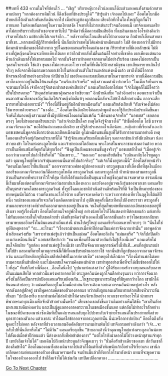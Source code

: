 ##บทที่ 433 ความในใจที่ซ่อนไว้
…
“เชิญ” บริกรหญิงวางไวน์ลงบนโต๊ะแล้วมองคนทั้งสามด้วยสายตาแปลกๆ “หากต้องการเติมไวน์ ก็ดึงเชือกที่ข้างประตูได้”
“ข้ารู้แล้ว เจ้าออกไปเถอะ” อ็อตโตโบกมือ ฝ่ายหลังโค้งตัวแล้วหันหลังเดินจากไป เมื่อประตูห้องถูกปิดลง เสียงอึกทึกในโถงใหญ่ก็ถูกกั้นไว้ภายนอก ในห้องพลันตกอยู่ในความเงียบสงัด
ใจเขายังไม่วายเต้นระรัวจนถึงตอนนี้ เขาจ้องแอนเดรียตาไม่กะพริบราวกับกลัวเธอจะหายวับไป “ข้าคิดว่านี่คือความฝันเสียอีก ทั้งเบลินดาและโอโรต่างคิดว่าเจ้าตายไปแล้ว แต่ข้ากลับได้เจอเจ้าอีก...”
หลังจากที่ตะโกนเสียงดังไปกลางตลาด อีกฝ่ายก็เลื่อนสายตามาที่เขา...หากเธอมีปฏิกิริยาต่อชื่อนี้ นั่นก็แปลว่าเธอไม่ได้แค่หน้าเหมือนแล้ว
ไม่สิ ต้องบอกว่าไม่มีทางมีคนหน้าเหมือนเธอได้ต่างหาก รูปโฉมของแอนเดรียโดดเด่นงดงาม กิริยาท่าทางก็มีเอกลักษณ์ ไม่มีทางที่ผู้หญิงคนไหนจะเทียบเคียงได้เลย
ทว่าอีกฝ่ายกลับไม่ตื่นเต้นดีใจอย่างที่เขาคิด เธอเพียงแต่ขมวดคิ้วแล้วเดินมาสั่งให้เขาตามเธอไป จากนั้นจึงสาวเท้าออกจากตลาดไปอย่างรีบร้อน
เธอคงไม่อยากเป็นจุดสนใจกระมัง ใช่แล้ว ขุนนางไม่ควรเอะอะโวยวายในที่ที่เต็มไปด้วยสามัญชน เขาเสียมารยาทเกินไปจริงๆ
หลังจากที่เดินตามพวกเธอเข้าไปในห้องส่วนตัวในร้านเหล้าแห่งหนึ่งแล้ว เขาถึงได้มีโอกาสพิจารณาอีกฝ่ายอย่างละเอียด ห้าปีผ่านไป เธอยังคงงดงามเหมือนภาพในความทรงจำ หากนี่คือความฝัน เขาก็คงอยากอยู่ในฝันให้นานที่สุด
“คนรักเก่าเจ้าหรือ” หญิงสาวผมดำผิวปากหวือ
“ในเมื่อเจ้ายืนกรานจะตามมาให้ได้ เจ้าก็ควรรู้จักสงบปากสงบคำเสียบ้าง” แอนเดรียถลึงตาใส่เธอ “เจ้าไม่พูดก็ไม่มีใครว่าเป็นใบ้หรอกนะ”
“ข้าอุตส่าห์ตามมาคุ้มครองเจ้าเชียวนะ” อีกฝ่ายฉีกยิ้ม “แล้วอีกอย่าง ตอนแรกเจ้าเป็นคนลากข้ามาซื้อของขวัญวันเกิดให้เจ้าหญิงทิลลีแท้ๆ พอตอนนี้กลับจะไล่ข้าไปเสียอย่างนั้น ออกจะเสียมารยาทไปหน่อยกระมัง”
“เรื่องนี้ก็ขึ้นอยู่กับอีกฝ่ายเหมือนกัน” แอนเดรียส่งเสียงฮึ “กับเจ้าคงไม่ต้องใช้มารยาทด้วยหรอก”
“นางคือ...” อ็อตโตเห็นอีกฝ่ายไม่ตอบคำพูดตัวเองก็รู้สึกประดักประเดิดขึ้นมา จึงหันไปมองหญิงสาวผมดำซึ่งมีรูปลักษณ์โดดเด่นไม่แพ้กัน “เพื่อนของเจ้าหรือ”
“แอชเชส” เธอตอบตรงๆ โดยไม่รอแอนเดรียแนะนำ “แล้วเจ้าล่ะเป็นใคร เหตุใดจึงรู้จักนางได้”
“ข้าชื่ออ็อตโต โลซี มาจากอาณาจักรดอว์น” พอได้ยินคำถามของอีกฝ่าย เขาก็รู้สึกประหลาดใจเล็กน้อย...หญิงสาวที่เรียกตัวเองว่าแอชเชสคนนี้พูดจาแข็งกระด้างและเชือดเฉือนนัก ดูไม่เหมือนชนชั้นสูงที่ได้รับการอบรมมาอย่างดี เหตุใดแอนเดรียจึงอยู่กับคนประเภทนี้ได้ “ข้ารู้จักแอนเดรียมาตั้งแต่เด็กๆ นอกจากข้าแล้วยังมีเบลินดา น้องสาวของข้า โอโรแห่งตระกูลโทคัต และเจ้าชายองค์โตอัลเบน พระโอรสในพระราชาแห่งดอว์นด้วย พวกเราเป็นเพื่อนสนิทที่คุยกันได้ทุกเรื่อง”
“ฟังดูเป็นสังคมของชนชั้นสูงจริงๆ” แอชเชสยักไหล่ “เมื่อครู่เจ้าบอกว่านางตายไปแล้วใช่หรือไม่”
“นั่นเพราะ...”
“พอเถอะ” แอนเดรียขัดขึ้น “เบลินดากับโอโรพูดถูกแล้ว คุณหนูใหญ่ที่พวกเจ้าคุ้นเคยคนนั้นตายไปแล้วจริงๆ”
“แต่เจ้าก็นั่งอยู่ตรงนี้นี่” อ็อตโตส่ายหน้ารัว “ตอนนั้นเกิดอะไรขึ้นกันแน่”
นอกจากราชวงศ์ของผู้ปกครองแล้ว ตระกูลขุนนางที่เลื่องชื่อที่สุดในเมืองกลอรีของอาณาจักรดอว์นก็คือตระกูลโทคัต ตระกูลควินน์ และตระกูลโลซี หัวหน้าของสามตระกูลนี้ล้วนเป็นสหายที่พระราชาไว้ใจที่สุด ทั้งยังได้รับแต่งตั้งเป็นขุนนางใหญ่ซึ่งกุมอำนาจมหาศาล ธรรมเนียมนี้เริ่มมาตั้งแต่ตอนที่อาณาจักรดอว์นสถาปนาเมืองหลวง และยังคงอยู่มาจนถึงรุ่นของพวกเขา
แอนเดรียเป็นบุตรสาวคนโตของตระกูลควินน์ ทั้งรูปโฉมและชาติกำเนิดล้วนดีพร้อมไร้ที่ติ จึงเป็นที่หมายปองของชายหนุ่มนับไม่ถ้วน รวมทั้งเขาและโอโรด้วย
แต่ใครจะคาดคิดว่า ระหว่างการท่องเที่ยวในฤดูใบไม้ผลิปีหนึ่ง รถม้าของแอนเดรียจะเกิดวิ่งเตลิดตกหน้าผาไป อุบัติเหตุครั้งนี้สะเทือนไปถึงพระราชา ตระกูลทั้งสามและพระราชวงศ์ช่วยกันออกตามหาเธออยู่เป็นนาน จนในที่สุดก็พบศพที่แหลกละเอียดของเธออยู่ที่เชิงเขา
พอรู้เรื่องนี้เข้า อ็อตโตก็ตรอมใจอยู่พักใหญ่ อย่างน้อยโอโรก็ได้แสดงท่าทีต่อเธอแล้ว แต่เขายังไม่ทันบอกความในใจกับเธอด้วยซ้ำ เดิมทีเขาคิดว่าตัวเองคงไม่มีโอกาสนั้นแล้ว ทว่าโชคชะตากลับพาเขามาพบเธออีกครั้งในดินแดนต่างถิ่นแห่งนี้
ผ่านไปครู่ใหญ่ แอนเดรียจึงถอนหายใจเบาๆ ว่า “นั่นไม่ใช่อุบัติเหตุหรอก”
“อะ...อะไรนะ”
“เรื่องรถม้าตกผาเมื่อห้าปีก่อนเป็นแค่การจัดฉากเท่านั้น” เธอพูดด้วยน้ำเสียงเคร่งขรึม “เพราะท่านพ่อรู้แล้วว่าข้าเป็นแม่มด”
อ็อตโตตะลึงงัน “แม่มดหรือ”
“เจ้าก็ปกปิดตัวเองเก่งเหมือนกันนี่” แอชเชสปิดปากว่า “ขนาดเพื่อนที่โตมาด้วยกันยังไม่รู้เรื่องนี้เลย”
แอนเดรียไม่สนใจอีกฝ่าย “ถูกต้อง พอท่านพ่อรู้เรื่องนี้เข้า เขาก็รีบจัดฉากเหตุการณ์ครั้งนี้ทันที...คนที่อยู่บนรถม้าไม่ใช่ข้า และคนที่ตายในเหตุการณ์นี้ก็มีทั้งคนขับรถม้าและสาวใช้ จากนั้นข้าก็ถูกขับออกจากอาณาจักรดอว์น และมาปักหลักอยู่ที่เมืองสตีปคลิฟฟ์ในเกรย์คาสเซิล” เธอหยุดไปเล็กน้อย “เรื่องนี้ท่านพ่อไม่เคยถามความเห็นข้าสักคำ และไม่เคยสนใจความคิดของข้าด้วย เขาทำทุกอย่างเพื่อที่จะได้เขี่ยข้าออกไปให้ไวที่สุด”
ที่แท้ก็อย่างนี้นี่เอง...อ็อตโตนิ่งไป ‘บุปผาแห่งแสงสว่าง’ ผู้ได้รับความรักจากทุกคนกลับกลายเป็นแม่มดเสียได้ หากข่าวนี้แพร่งพรายออกไป ตระกูลควินน์คงถูกโจมตีอย่างรุนแรง ทว่าการจัดฉากครั้งนั้นก็ถือเป็นการปกป้องแอนเดรียเหมือนกัน...ในฐานะขุนนางระดับสูงที่มีหูตากว้างไกล เขามักได้ยินคนเล่าบ่อยๆ ว่า แม่มดที่ตกอยู่ในเงื้อมมือศาสนจักรจะต้องเจอชะตากรรมอันน่าหดหู่อย่างไร
หลังจากลังเลอยู่สักครู่ เขาก็พูดความคิดของตัวเองออกมา ทว่ากลับถูกแอนเดรียแทรกด้วยเสียงหัวเราะอันเย็นชา
“ปกป้องหรือ หากท่านพ่อไม่ส่งตัวข้าให้ศาสนจักรเสียอย่าง พวกเขาจะทำอะไรได้ นำทหารพิพากษามาบุกเมืองเพื่อจับตัวข้าอย่างนั้นหรือ” เสียงของเธอดังขึ้นกว่าเดิมอย่างเห็นได้ชัด “เขาเป็นอัครมหาเสนาบดีแห่งดอว์น และเป็นผู้ดูแลกองลาดตระเวนในเขตเมืองชั้นนอก แต่กลับไม่ทำอะไรสักอย่าง ในขณะที่บิดาของนาน่าซึ่งเดิมทีเป็นแค่บารอนกลับบุกไปปะทะกับเจ้าชายโรแลนด์ในปราสาทเพื่อช่วยบุตรสาวของตัวเอง แล้วเขาล่ะ ทำได้แค่ไล่ข้าออกจากตระกูลเท่านั้น นี่น่ะหรือการปกป้อง”
อ็อตโตถึงกับพูดอะไรไม่ออก หลังจากที่ช่วงเวลาแสนอึดอัดอันยาวนานผ่านพ้นไป เขาจึงถามอย่างลังเลว่า “เจ้า...จะกลับไปที่นั่นอีกหรือไม่”
“ไม่มีวัน” แอนเดรียลุกขึ้น “ข้าบอกแล้วนี่ว่าคุณหนูใหญ่แห่งตระกูลควินน์ตายไปตั้งแต่เมื่อห้าปีก่อนแล้ว นี่ต่างหากสิ่งที่พ่อข้าต้องการ”
“แต่โอโรยังนำดอกไม้ไปวางหน้าสุสานเจ้าทุกปี เขายังลืมเจ้าไม่ได้”
เธอเดินไปถึงหน้าประตูแล้วจึงพูดเบาๆ ว่า “นั่นคือรักข้างเดียวของเขา สักวันเขาก็ต้องลืมข้าได้”
อ็อตโตมองคนทั้งสองเดินจากไปแล้วก็ได้แต่ทิ้งตัวพิงพนักเก้าอี้อย่างไร้เรี่ยวแรง
เขานึกเกลียดความอ่อนแอของตัวเองขึ้นมาครามครัน
จนป่านนี้แล้วก็ยังยกโอโรมาบังหน้า แทนที่จะพูดความในใจของตัวเองออกไป
ข้าก็ลืมเจ้าไม่ได้เช่นกัน
เขาปิดเปลือกตาลง
………………………………….


[Go To Next Chapter]( ./346.md)